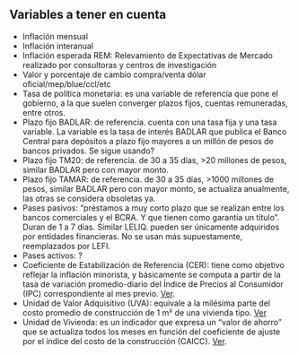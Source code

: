 
## Variables a tener en cuenta
- Inflación mensual 
- Inflación interanual
- Inflación esperada REM: Relevamiento de Expectativas de Mercado realizado por consultoras y centros de investigación
- Valor y porcentaje de cambio compra/venta dólar oficial/mep/blue/ccl/etc
- Tasa de política monetaria: es una variable de referencia que pone el gobierno, a la que suelen converger plazos fijos, cuentas remuneradas, entre otros.
- Plazo fijo BADLAR: de referencia. cuenta con una tasa fija y una tasa variable. La variable es la tasa de interés BADLAR que publica el Banco Central para depósitos a plazo fijo mayores a un millón de pesos de bancos privados. Se sigue usando?
- Plazo fijo TM20: de referencia. de 30 a 35 días, >20 millones de pesos, similar BADLAR pero con mayor monto.
- Plazo fijo TAMAR: de referencia. de 30 a 35 días, >1000 millones de pesos, similar BADLAR pero con mayor monto, se actualiza anualmente, las otras se considera obsoletas ya.
- Pases pasivos: “préstamos a muy corto plazo que se realizan entre los bancos comerciales y el BCRA. Y que tienen como garantía un título”. Duran de 1 a 7 días. Similar LELIQ. pueden ser únicamente adquiridos por entidades financieras. No se usan más supuestamente, reemplazados por LEFI.
- Pases activos: ?
- Coeficiente de Estabilización de Referencia (CER): tiene como objetivo reflejar la inflación minorista, y básicamente se computa a partir de la tasa de variación promedio-diario del Índice de Precios al Consumidor (IPC) correspondiente al mes previo. [Ver](https://www.utdt.edu/ver_contenido.php?id_contenido=2653&id_item_menu=5036).
- Unidad de Valor Adquisitivo (UVA): equivale a la milésima parte del costo promedio de construcción de 1 m² de una vivienda tipo. [Ver](https://es.wikipedia.org/wiki/Unidad_Valor_Adquisitivo)
- Unidad de Vivienda:  es un indicador que expresa un “valor de ahorro” que se actualiza todos los meses en función del coeficiente de ajuste por el índice del costo de la construcción (CAICC). [Ver](https://ikiwi.net.ar/valor-uvi/#%c2%bfque-es-uvi).
